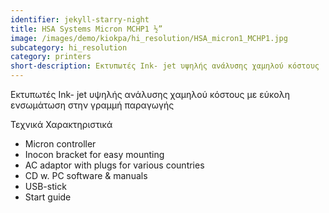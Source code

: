 ```yaml
---
identifier: jekyll-starry-night
title: HSA Systems Micron MCHP1 ½”
image: /images/demo/kiokpa/hi_resolution/HSA_micron1_MCHP1.jpg
subcategory: hi_resolution
category: printers
short-description: Εκτυπωτές Ink- jet υψηλής ανάλυσης χαμηλού κόστους 
---
```





Εκτυπωτές Ink- jet υψηλής ανάλυσης χαμηλού κόστους με εύκολη ενσωμάτωση στην γραμμή παραγωγής





Τεχνικά Χαρακτηριστικά

   * Micron controller
   * Inocon bracket for easy mounting
   * AC adaptor with plugs for various countries
   * CD w. PC software & manuals
   * USB-stick
   * Start guide


